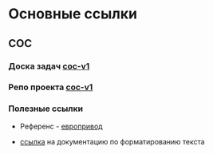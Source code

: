 # Основные ссылки

## COC

### Доска задач [coc-v1](https://github.com/orgs/zyryanov-and-co/projects/1)
### Репо проекта [coc-v1](https://github.com/zyryanov-and-co/coc-v1)

### Полезные ссылки
* Референс - [европривод](https://evroprivod.ru/catalogue/f_fa/descriptions)

* [ссылка](https://docs.github.com/github/writing-on-github/getting-started-with-writing-and-formatting-on-github/basic-writing-and-formatting-syntax) на документацию по форматированию текста
<!--

**Here are some ideas to get you started:**

🙋‍♀️ A short introduction - what is your organization all about?
🌈 Contribution guidelines - how can the community get involved?
👩‍💻 Useful resources - where can the community find your docs? Is there anything else the community should know?
🍿 Fun facts - what does your team eat for breakfast?
🧙 Remember, you can do mighty things with the power of [Markdown](https://docs.github.com/github/writing-on-github/getting-started-with-writing-and-formatting-on-github/basic-writing-and-formatting-syntax)
-->
